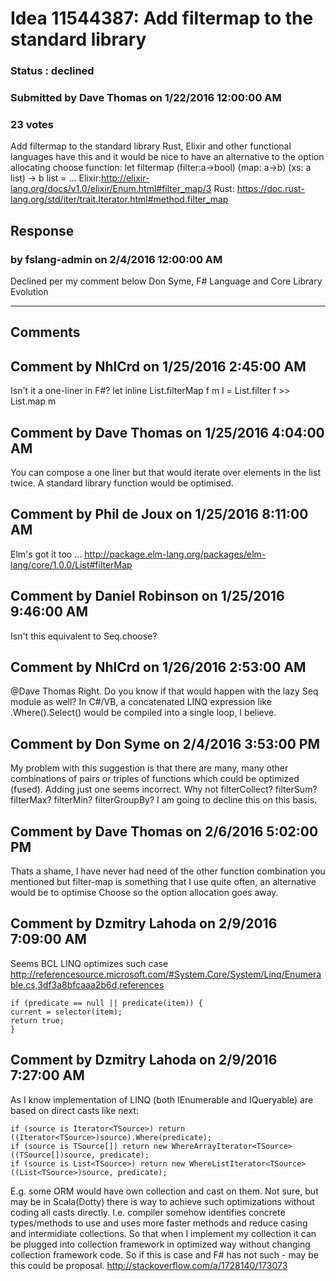 # Idea 11544387: Add filtermap to the standard library #

### Status : declined

### Submitted by Dave Thomas on 1/22/2016 12:00:00 AM

### 23 votes

Add filtermap to the standard library
Rust, Elixir and other functional languages have this and it would be nice to have an alternative to the option allocating choose function:
let filtermap (filter:a->bool) (map: a->b) (xs: a list) -> b list = ...
Elixir:http://elixir-lang.org/docs/v1.0/elixir/Enum.html#filter_map/3
Rust: https://doc.rust-lang.org/std/iter/trait.Iterator.html#method.filter_map



## Response 
### by fslang-admin on 2/4/2016 12:00:00 AM

Declined per my comment below
Don Syme, F# Language and Core Library Evolution

------------------------
## Comments


## Comment by NhlCrd on 1/25/2016 2:45:00 AM
Isn't it a one-liner in F#?
let inline List.filterMap f m l = List.filter f >> List.map m


## Comment by Dave Thomas on 1/25/2016 4:04:00 AM
You can compose a one liner but that would iterate over elements in the list twice. A standard library function would be optimised.


## Comment by Phil de Joux on 1/25/2016 8:11:00 AM
Elm's got it too ...
http://package.elm-lang.org/packages/elm-lang/core/1.0.0/List#filterMap


## Comment by Daniel Robinson on 1/25/2016 9:46:00 AM
Isn't this equivalent to Seq.choose?


## Comment by NhlCrd on 1/26/2016 2:53:00 AM
@Dave Thomas
Right. Do you know if that would happen with the lazy Seq module as well? In C#/VB, a concatenated LINQ expression like .Where().Select() would be compiled into a single loop, I believe.


## Comment by Don Syme on 2/4/2016 3:53:00 PM
My problem with this suggestion is that there are many, many other combinations of pairs or triples of functions which could be optimized (fused). Adding just one seems incorrect. Why not filterCollect? filterSum? filterMax? filterMin? filterGroupBy?
I am going to decline this on this basis.


## Comment by Dave Thomas on 2/6/2016 5:02:00 PM
Thats a shame, I have never had need of the other function combination you mentioned but filter-map is something that I use quite often, an alternative would be to optimise Choose so the option allocation goes away.


## Comment by Dzmitry Lahoda on 2/9/2016 7:09:00 AM
Seems BCL LINQ optimizes such case http://referencesource.microsoft.com/#System.Core/System/Linq/Enumerable.cs,3df3a8bfcaaa2b6d,references
```
if (predicate == null || predicate(item)) {
current = selector(item);
return true;
}
```


## Comment by Dzmitry Lahoda on 2/9/2016 7:27:00 AM
As I know implementation of LINQ (both IEnumerable and IQueryable) are based on direct casts like next:
```
if (source is Iterator<TSource>) return ((Iterator<TSource>)source).Where(predicate);
if (source is TSource[]) return new WhereArrayIterator<TSource>((TSource[])source, predicate);
if (source is List<TSource>) return new WhereListIterator<TSource>((List<TSource>)source, predicate);
```
E.g. some ORM would have own collection and cast on them.
Not sure, but may be in Scala(Dotty) there is way to achieve such optimizations without coding all casts directly. I.e. compiler somehow identifies concrete types/methods to use and uses more faster methods and reduce casing and intermidiate collections. So that when I implement my collection it can be plugged into collection framework in optimized way without changing collection framework code.
So if this is case and F# has not such - may be this could be proposal.
http://stackoverflow.com/a/1728140/173073

